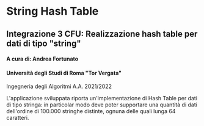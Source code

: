 # String Hash Table
## Integrazione 3 CFU: Realizzazione hash table per dati di tipo "string"

#### A cura di: Andrea Fortunato
#### Università degli Studi di Roma "Tor Vergata"
Ingegneria degli Algoritmi A.A. 2021/2022


L'applicazione sviluppata riporta un'implementazione di Hash Table per dati di tipo stringa: in particolar modo deve poter supportare una quantità di dati dell'ordine di 100.000 stringhe distinte, ognuna delle quali lunga 64 caratteri.
